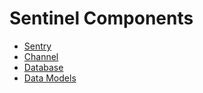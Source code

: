 # Sentinel Components

- [Sentry](Components/Sentry/Index.md)
- [Channel](Components/Channels/Overview.md)
- [Database](Components/Databases/Overview.md)
- [Data Models](Models/Index.md)
